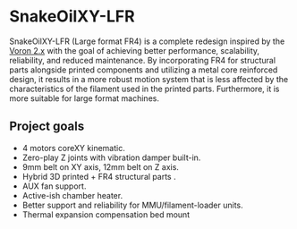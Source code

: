# SnakeOilXY-LFR

SnakeOilXY-LFR (Large format FR4) is a complete redesign inspired by the [Voron 2.x](https://github.com/VoronDesign/Voron-2) with the goal of achieving better performance, scalability, reliability, and reduced maintenance. By incorporating FR4 for structural parts alongside printed components and utilizing a metal core reinforced design, it results in a more robust motion system that is less affected by the characteristics of the filament used in the printed parts. Furthermore, it is more suitable for large format machines.

## Project goals

- 4 motors coreXY kinematic.
- Zero-play Z joints with vibration damper built-in.
- 9mm belt on XY axis, 12mm belt on Z axis.
- Hybrid 3D printed + FR4 structural parts .
- AUX fan support.
- Active-ish chamber heater.
- Better support and reliability for MMU/filament-loader units. 
- Thermal expansion compensation bed mount


